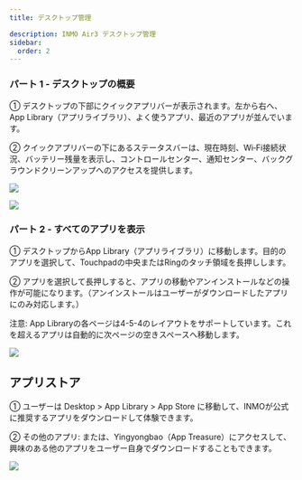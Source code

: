 ```yaml
---
title: デスクトップ管理

description: INMO Air3 デスクトップ管理
sidebar:
  order: 2
---
```


### パート 1 - デスクトップの概要 

① デスクトップの下部にクイックアプリバーが表示されます。左から右へ、App Library（アプリライブラリ）、よく使うアプリ、最近のアプリが並んでいます。  

② クイックアプリバーの下にあるステータスバーは、現在時刻、Wi‑Fi接続状況、バッテリー残量を表示し、コントロールセンター、通知センター、バックグラウンドクリーンアップへのアクセスを提供します。

![](public/images/air3/jp/desktop-1.png)

![](public/images/air3/jp/desktop-2.png)

### パート 2 - すべてのアプリを表示

① デスクトップからApp Library（アプリライブラリ）に移動します。目的のアプリを選択して、Touchpadの中央またはRingのタッチ領域を長押しします。  
  

② アプリを選択して長押しすると、アプリの移動やアンインストールなどの操作が可能になります。（アンインストールはユーザーがダウンロードしたアプリにのみ対応します。）

注意: App Libraryの各ページは4-5-4のレイアウトをサポートしています。これを超えるアプリは自動的に次ページの空きスペースへ移動します。  

![](public/images/air3/jp/desktop-3.png)

## アプリストア

① ユーザーは Desktop > App Library > App Store に移動して、INMOが公式に推奨するアプリをダウンロードして体験できます。  

② その他のアプリ: または、Yingyongbao（App Treasure）にアクセスして、興味のある他のアプリをユーザー自身でダウンロードすることもできます。  

![](public/images/air3/jp/desktop-4.png)



